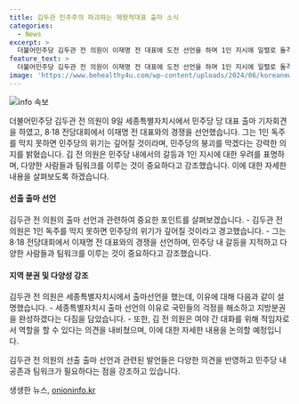 ```yaml
---
title: 김두관 민주주의 파괴하는 제왕적대표 출마 소식
categories:
  - News
excerpt: >
  더불어민주당 김두관 전 의원이 이재명 전 대표에 도전 선언을 하며 1인 지시에 일렬로 돌격하는 전체주의 유령을 막지 못하면 민주당의 붕괴를 경고했다. 그는 민주당이 국민이 부여한 책임을 거론하며 1인의 지시에 의한 전체주의 유령을 지적하고, 다양성과 분권을 지켜야 한다고 주장했으며, 지방분권의 완성을 강조했다. 2024년 대선을 위한 출마선언을 했으며, 광주를 찾아 5·18 민주묘지를 참배할 예정이다.
feature_text: >
  더불어민주당 김두관 전 의원이 이재명 전 대표에 도전 선언을 하며 1인 지시에 일렬로 돌격하는 전체주의 유령을 막지 못하면 민주당의 붕괴를 경고했다. 그는 민주당이 국민이 부여한 책임을 거론하며 1인의 지시에 의한 전체주의 유령을 지적하고, 다양성과 분권을 지켜야 한다고 주장했으며, 지방분권의 완성을 강조했다. 2024년 대선을 위한 출마선언을 했으며, 광주를 찾아 5·18 민주묘지를 참배할 예정이다.
image: 'https://www.behealthy4u.com/wp-content/uploads/2024/06/koreanews.jpg'
---
```


<p><img src="https://www.behealthy4u.com/wp-content/uploads/2024/06/koreanews.jpg" alt="info 속보" /></p>

<p>더불어민주당 김두관 전 의원이 9일 세종특별자치시에서 민주당 당 대표 출마 기자회견을 하였고, 8·18 전당대회에서 이재명 전 대표와의 경쟁을 선언했습니다. 그는 1인 독주를 막지 못하면 민주당의 위기는 깊어질 것이라며, 민주당의 붕괴를 막겠다는 강력한 의지를 밝혔습니다. 김 전 의원은 민주당 내에서의 갈등과 1인 지시에 대한 우려를 표명하며, 다양한 사람들과 팀워크를 이루는 것이 중요하다고 강조했습니다. 이에 대한 자세한 내용을 살펴보도록 하겠습니다. </p>

<h4>선출 출마 선언</h4>

<p>김두관 전 의원의 출마 선언과 관련하여 중요한 포인트를 살펴보겠습니다.
- 김두관 전 의원은 1인 독주를 막지 못하면 민주당의 위기가 깊어질 것이라고 경고했습니다.
- 그는 8·18 전당대회에서 이재명 전 대표와의 경쟁을 선언하며, 민주당 내 갈등을 지적하고 다양한 사람들과 팀워크를 이루는 것이 중요하다고 강조했습니다.</p>

<h4>지역 분권 및 다양성 강조</h4>

<p>김두관 전 의원은 세종특별자치시에서 출마선언을 했는데, 이유에 대해 다음과 같이 설명했습니다.
- 세종특별자치시 출마 선언의 이유로 국민들의 걱정을 해소하고 지방분권을 완성하겠다는 다짐을 담았습니다.
- 또한, 김 전 의원은 여야 간 대화를 위해 적임자로서 역할을 할 수 있다는 의견을 내비쳤으며, 이에 대한 자세한 내용을 논의할 예정입니다.</p>

<p>김두관 전 의원의 선출 출마 선언과 관련된 발언들은 다양한 의견을 반영하고 민주당 내 공존과 팀워크가 필요하다는 점을 강조하고 있습니다.</p>
생생한 뉴스, <a href="https://onioninfo.kr" rel="dofollow">onioninfo.kr</a>


